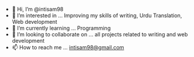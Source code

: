 - 👋 Hi, I’m @intisam98
- 👀 I’m interested in ... Improving my skills of writing, Urdu Translation, Web development 
- 🌱 I’m currently learning ... Programming
- 💞️ I’m looking to collaborate on ... all projects related to writing and web development 
- 📫 How to reach me ... intisam98@gmail.com

<!---
intisam98/intisam98 is a ✨ special ✨ repository because its `README.md` (this file) appears on your GitHub profile.
You can click the Preview link to take a look at your changes.
--->
